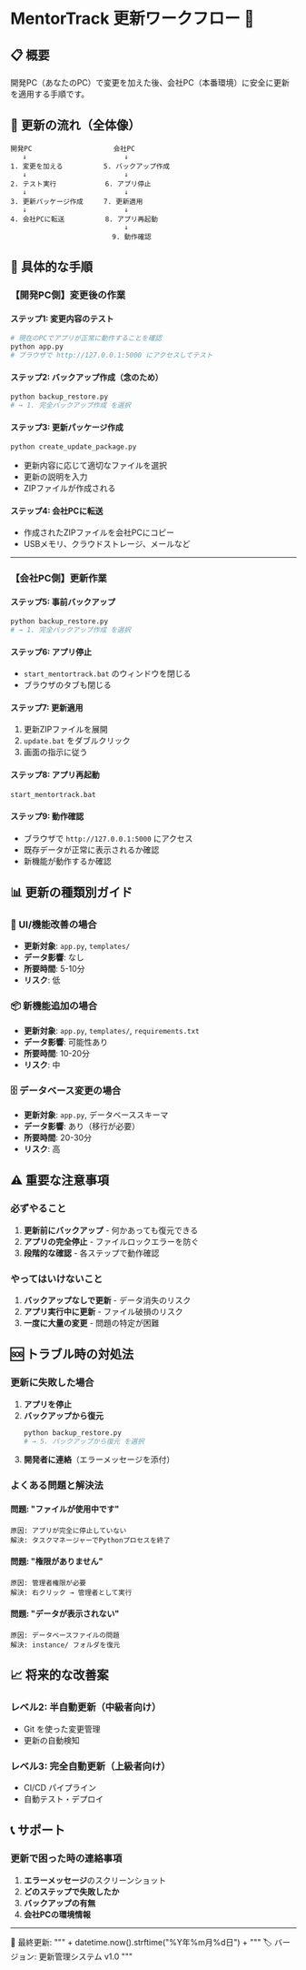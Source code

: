 # MentorTrack 更新ワークフロー 🔄

## 📋 概要
開発PC（あなたのPC）で変更を加えた後、会社PC（本番環境）に安全に更新を適用する手順です。

## 🎯 更新の流れ（全体像）

```
開発PC                    会社PC
   ↓                        ↓
1. 変更を加える          5. バックアップ作成
   ↓                        ↓
2. テスト実行            6. アプリ停止
   ↓                        ↓
3. 更新パッケージ作成     7. 更新適用
   ↓                        ↓
4. 会社PCに転送          8. アプリ再起動
                            ↓
                         9. 動作確認
```

## 🚀 具体的な手順

### 【開発PC側】変更後の作業

#### ステップ1: 変更内容のテスト
```bash
# 現在のPCでアプリが正常に動作することを確認
python app.py
# ブラウザで http://127.0.0.1:5000 にアクセスしてテスト
```

#### ステップ2: バックアップ作成（念のため）
```bash
python backup_restore.py
# → 1. 完全バックアップ作成 を選択
```

#### ステップ3: 更新パッケージ作成
```bash
python create_update_package.py
```
- 更新内容に応じて適切なファイルを選択
- 更新の説明を入力
- ZIPファイルが作成される

#### ステップ4: 会社PCに転送
- 作成されたZIPファイルを会社PCにコピー
- USBメモリ、クラウドストレージ、メールなど

---

### 【会社PC側】更新作業

#### ステップ5: 事前バックアップ
```bash
python backup_restore.py
# → 1. 完全バックアップ作成 を選択
```

#### ステップ6: アプリ停止
- `start_mentortrack.bat` のウィンドウを閉じる
- ブラウザのタブも閉じる

#### ステップ7: 更新適用
1. 更新ZIPファイルを展開
2. `update.bat` をダブルクリック
3. 画面の指示に従う

#### ステップ8: アプリ再起動
```bash
start_mentortrack.bat
```

#### ステップ9: 動作確認
- ブラウザで `http://127.0.0.1:5000` にアクセス
- 既存データが正常に表示されるか確認
- 新機能が動作するか確認

## 📊 更新の種類別ガイド

### 🎨 UI/機能改善の場合
- **更新対象**: `app.py`, `templates/`
- **データ影響**: なし
- **所要時間**: 5-10分
- **リスク**: 低

### 📦 新機能追加の場合
- **更新対象**: `app.py`, `templates/`, `requirements.txt`
- **データ影響**: 可能性あり
- **所要時間**: 10-20分
- **リスク**: 中

### 🗄️ データベース変更の場合
- **更新対象**: `app.py`, データベーススキーマ
- **データ影響**: あり（移行が必要）
- **所要時間**: 20-30分
- **リスク**: 高

## ⚠️ 重要な注意事項

### 必ずやること
1. **更新前にバックアップ** - 何かあっても復元できる
2. **アプリの完全停止** - ファイルロックエラーを防ぐ
3. **段階的な確認** - 各ステップで動作確認

### やってはいけないこと
1. **バックアップなしで更新** - データ消失のリスク
2. **アプリ実行中に更新** - ファイル破損のリスク
3. **一度に大量の変更** - 問題の特定が困難

## 🆘 トラブル時の対処法

### 更新に失敗した場合
1. **アプリを停止**
2. **バックアップから復元**
   ```bash
   python backup_restore.py
   # → 5. バックアップから復元 を選択
   ```
3. **開発者に連絡**（エラーメッセージを添付）

### よくある問題と解決法

#### 問題: "ファイルが使用中です"
```
原因: アプリが完全に停止していない
解決: タスクマネージャーでPythonプロセスを終了
```

#### 問題: "権限がありません"
```
原因: 管理者権限が必要
解決: 右クリック → 管理者として実行
```

#### 問題: "データが表示されない"
```
原因: データベースファイルの問題
解決: instance/ フォルダを復元
```

## 📈 将来的な改善案

### レベル2: 半自動更新（中級者向け）
- Git を使った変更管理
- 更新の自動検知

### レベル3: 完全自動更新（上級者向け）
- CI/CD パイプライン
- 自動テスト・デプロイ

## 📞 サポート

### 更新で困った時の連絡事項
1. **エラーメッセージ**のスクリーンショット
2. **どのステップで失敗したか**
3. **バックアップの有無**
4. **会社PCの環境情報**

---
📅 最終更新: """ + datetime.now().strftime("%Y年%m月%d日") + """
🏷️ バージョン: 更新管理システム v1.0
"""
